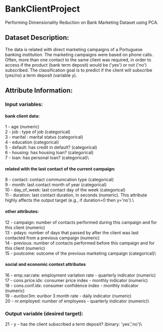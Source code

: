 # BankClientProject

Performing Dimensionality Reduction on Bank Marketing Dataset using PCA. 

## Dataset Description:
The data is related with direct marketing campaigns of a Portuguese banking institution. The marketing campaigns were based on phone calls. Often, more than one contact to the same client was required, in order to access if the product (bank term deposit) would be ('yes') or not ('no') subscribed. The classification goal is to predict if the client will subscribe (yes/no) a term deposit (variable y).

## Attribute Information:

### Input variables:
#### bank client data:
1 - age (numeric)\
2 - job : type of job (categorical)\
3 - marital : marital status (categorical)\
4 - education (categorical)\
5 - default: has credit in default? (categorical)\
6 - housing: has housing loan? (categorical)\
7 - loan: has personal loan? (categorical)\
#### related with the last contact of the current campaign:
8 - contact: contact communication type (categorical)\
9 - month: last contact month of year (categorical)\
10 - day_of_week: last contact day of the week (categorical)\
11 - duration: last contact duration, in seconds (numeric). This attribute highly affects the output target (e.g., if duration=0 then y='no').\ 
#### other attributes:
12 - campaign: number of contacts performed during this campaign and for this client (numeric)\
13 - pdays: number of days that passed by after the client was last contacted from a previous campaign (numeric)\
14 - previous: number of contacts performed before this campaign and for this client (numeric)\
15 - poutcome: outcome of the previous marketing campaign (categorical)\
#### social and economic context attributes
16 - emp.var.rate: employment variation rate - quarterly indicator (numeric)\
17 - cons.price.idx: consumer price index - monthly indicator (numeric)\
18 - cons.conf.idx: consumer confidence index - monthly indicator (numeric)\
19 - euribor3m: euribor 3 month rate - daily indicator (numeric)\
20 - nr.employed: number of employees - quarterly indicator (numeric)\

### Output variable (desired target):
21 - y - has the client subscribed a term deposit? (binary: 'yes','no')\
